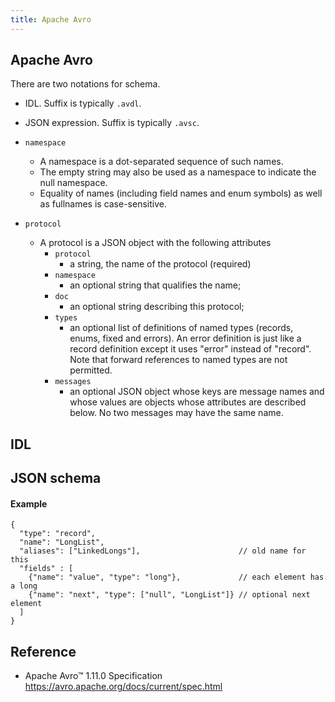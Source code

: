```yaml
---
title: Apache Avro
---
```


## Apache Avro
There are two notations for schema.

- IDL. Suffix is typically `.avdl`.
- JSON expression. Suffix is typically `.avsc`.


- `namespace`
    - A namespace is a dot-separated sequence of such names.
    - The empty string may also be used as a namespace to indicate the null namespace.
    - Equality of names (including field names and enum symbols) as well as fullnames is case-sensitive.
- `protocol`
    - A protocol is a JSON object with the following attributes
        - `protocol`
            - a string, the name of the protocol (required)
        - `namespace`
            - an optional string that qualifies the name;
        - `doc`
            - an optional string describing this protocol;
        - `types`
            - an optional list of definitions of named types (records, enums, fixed and errors). An error definition is just like a record definition except it uses "error" instead of "record". Note that forward references to named types are not permitted.
        - `messages`
            - an optional JSON object whose keys are message names and whose values are objects whose attributes are described below. No two messages may have the same name.




## IDL

## JSON schema

#### Example

```
{
  "type": "record",
  "name": "LongList",
  "aliases": ["LinkedLongs"],                      // old name for this
  "fields" : [
    {"name": "value", "type": "long"},             // each element has a long
    {"name": "next", "type": ["null", "LongList"]} // optional next element
  ]
}
```

## Reference
- Apache Avro™ 1.11.0 Specification https://avro.apache.org/docs/current/spec.html
